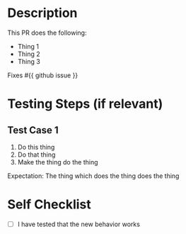 # Description
This PR does the following:
- Thing 1
- Thing 2
- Thing 3

Fixes #{{ github issue }}

# Testing Steps (if relevant)
## Test Case 1
1. Do this thing
2. Do that thing
3. Make the thing do the thing

Expectation: The thing which does the thing does the thing

# Self Checklist
- [ ] I have tested that the new behavior works 

